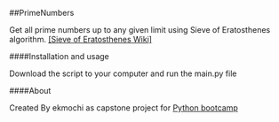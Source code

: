 ##PrimeNumbers

Get all prime numbers up to any given limit using Sieve of Eratosthenes algorithm. [[Sieve of Eratosthenes Wiki]](https://en.wikipedia.org/wiki/Sieve_of_Eratosthenes)

####Installation and usage

Download the script to your computer and run the main.py file

####About

Created By ekmochi as capstone project for [Python bootcamp](https://www.udemy.com/course/complete-python-bootcamp/)
